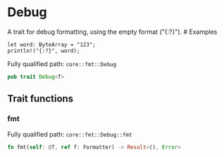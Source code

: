 # Debug

A trait for debug formatting, using the empty format ("{:?}").  # Examples
```cairo
let word: ByteArray = "123";
println!("{:?}", word);
```

Fully qualified path: `core::fmt::Debug`

```rust
pub trait Debug<T>
```

## Trait functions

### fmt

Fully qualified path: `core::fmt::Debug::fmt`

```rust
fn fmt(self: @T, ref f: Formatter) -> Result<(), Error>
```


